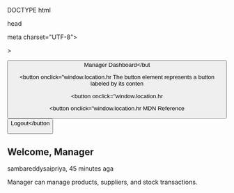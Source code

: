 DOCTYPE html

<html lang="en">

head

meta charset="UTF-8">

<meta name="viewport" content="width=device-width, initial-scale=1.0">

<title>Manager Dashboard</title>

<link rel="stylesheet" href="styles.css">

</head>

<body>>

<div class="nav-bar">

<button onclick="window.location.href='manager_dashboard.html">Manager Dashboard</but

<button onclick="window.location.hr The button element represents a button labeled by its conten

<button onclick="window.location.hr

<button onclick="window.location.hr MDN Reference

<button onclick="logout()">Logout</button

</div>

<div class="container">

<h2>Welcome, Manager</h2>

sambareddysaipriya, 45 minutes aga

<p>Manager can manage products, suppliers, and stock transactions.</p>

</div>

<script>
